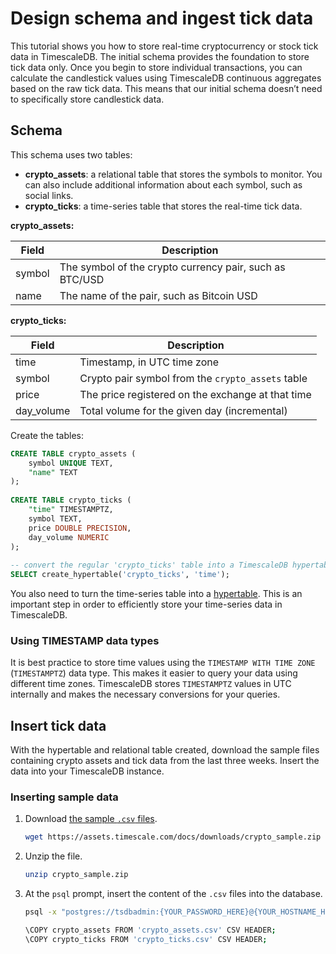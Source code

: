 # Design schema and ingest tick data
This tutorial shows you how to store real-time cryptocurrency or stock 
tick data in TimescaleDB. The initial schema provides the foundation to 
store tick data only. Once you begin to store individual transactions, you can 
calculate the candlestick values using TimescaleDB continuous aggregates 
based on the raw tick data. This means that our initial schema doesn’t need to 
specifically store candlestick data.

## Schema
This schema uses two tables:
* **crypto_assets**: a relational table that stores the symbols to monitor. 
   You can also include additional information about each 
   symbol, such as social links.
* **crypto_ticks**: a time-series table that stores the real-time tick data.

**crypto_assets:**

|Field|Description|
|-|-|
|symbol|The symbol of the crypto currency pair, such as BTC/USD|
|name|The name of the pair, such as Bitcoin USD|

**crypto_ticks:**

|Field|Description|
|-|-|
|time|Timestamp, in UTC time zone|
|symbol|Crypto pair symbol from the `crypto_assets` table|
|price|The price registered on the exchange at that time|
|day_volume|Total volume for the given day (incremental)|

Create the tables:
```sql
CREATE TABLE crypto_assets (
    symbol UNIQUE TEXT,
    "name" TEXT
);
 
CREATE TABLE crypto_ticks (
    "time" TIMESTAMPTZ,
    symbol TEXT,
    price DOUBLE PRECISION,
    day_volume NUMERIC
);
 
-- convert the regular 'crypto_ticks' table into a TimescaleDB hypertable with 7 day chunks
SELECT create_hypertable('crypto_ticks', 'time');
```

You also need to turn the time-series table into a
[hypertable][hypertable]. This is an important step in order to efficiently
store your time-series data in TimescaleDB.

### Using TIMESTAMP data types
It is best practice to store time values using the `TIMESTAMP WITH TIME ZONE` (`TIMESTAMPTZ`)
data type. This makes it easier to query your data
using different time zones. TimescaleDB 
stores `TIMESTAMPTZ` values in UTC internally and makes the necessary
conversions for your queries.

## Insert tick data
With the hypertable and relational table created, download the sample files
containing crypto assets and tick data from the last three weeks. Insert the data
into your TimescaleDB instance.

<procedure>

### Inserting sample data
1. Download [the sample `.csv` files][sample-download].
    ```bash
    wget https://assets.timescale.com/docs/downloads/crypto_sample.zip
    ```
1. Unzip the file.
    ```bash
    unzip crypto_sample.zip
    ```
1. At the `psql` prompt, insert the content of the `.csv` files into the database.
    ```bash
    psql -x "postgres://tsdbadmin:{YOUR_PASSWORD_HERE}@{YOUR_HOSTNAME_HERE}:{YOUR_PORT_HERE}/tsdb?sslmode=require"
    
    \COPY crypto_assets FROM 'crypto_assets.csv' CSV HEADER;
    \COPY crypto_ticks FROM 'crypto_ticks.csv' CSV HEADER;
    ```

</procedure>


[hypertable]: /how-to-guides/hypertables/
[sample-download]: https://assets.timescale.com/docs/downloads/crypto_sample.zip